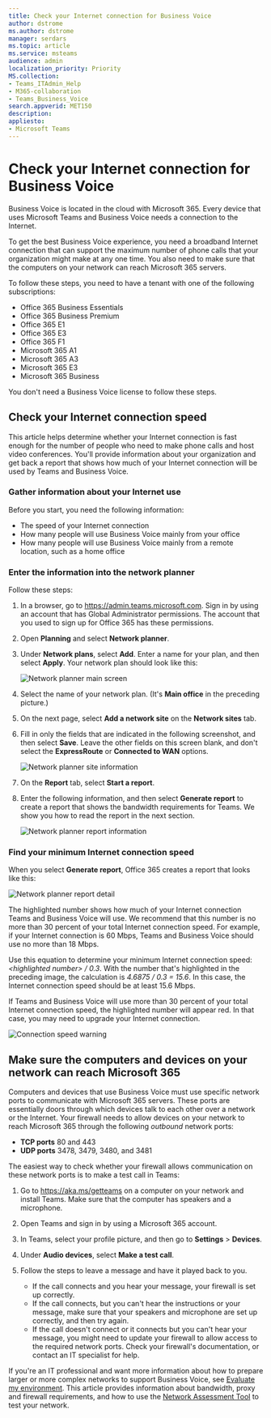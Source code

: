 ```yaml
---
title: Check your Internet connection for Business Voice
author: dstrome 
ms.author: dstrome
manager: serdars
ms.topic: article
ms.service: msteams
audience: admin
localization_priority: Priority
MS.collection: 
- Teams_ITAdmin_Help
- M365-collaboration
- Teams_Business_Voice
search.appverid: MET150
description: 
appliesto: 
- Microsoft Teams
---
```


# Check your Internet connection for Business Voice

Business Voice is located in the cloud with Microsoft 365. Every device that uses Microsoft Teams and Business Voice needs a connection to the Internet.

To get the best Business Voice experience, you need a broadband Internet connection that can support the maximum number of phone calls that your organization might make at any one time. You also need to make sure that the computers on your network can reach Microsoft 365 servers.

To follow these steps, you need to have a tenant with one of the following subscriptions:

* Office 365 Business Essentials
* Office 365 Business Premium
* Office 365 E1
* Office 365 E3
* Office 365 F1
* Microsoft 365 A1
* Microsoft 365 A3
* Microsoft 365 E3
* Microsoft 365 Business

You don't need a Business Voice license to follow these steps.

## Check your Internet connection speed

This article helps determine whether your Internet connection is fast enough for the number of people who need to make phone calls and host video conferences. You'll provide information about your organization and get back a report that shows how much of your Internet connection will be used by Teams and Business Voice.

### Gather information about your Internet use

Before you start, you need the following information:

* The speed of your Internet connection
* How many people will use Business Voice mainly from your office
* How many people will use Business Voice mainly from a remote location, such as a home office

### Enter the information into the network planner

Follow these steps:

1. In a browser, go to https://admin.teams.microsoft.com. Sign in by using an account that has Global Administrator permissions. The account that you used to sign up for Office 365 has these permissions.
2. Open **Planning** and select **Network planner**.
3. Under **Network plans**, select **Add**. Enter a name for your plan, and then select **Apply**. Your network plan should look like this:

    ![Network planner main screen](../media/network-planner-main.png)
1. Select the name of your network plan. (It's **Main office** in the preceding picture.)
2. On the next page, select **Add a network site** on the **Network sites** tab.
3. Fill in only the fields that are indicated in the following screenshot, and then select **Save**. Leave the other fields on this screen blank, and don't select the **ExpressRoute** or **Connected to WAN** options.

    ![Network planner site information](../media/network-planner-site-info.png)
1. On the **Report** tab, select **Start a report**.
1. Enter the following information, and then select **Generate report** to create a report that shows the bandwidth requirements for Teams. We show you how to read the report in the next section.

    ![Network planner report information](../media/network-planner-report-info.png)

### Find your minimum Internet connection speed

When you select **Generate report**, Office 365 creates a report that looks like this:

![Network planner report detail](../media/network-planner-report.png)

The highlighted number shows how much of your Internet connection Teams and Business Voice will use. We recommend that this number is no more than 30 percent of your total Internet connection speed. For example, if your Internet connection is 60 Mbps, Teams and Business Voice should use no more than 18 Mbps.

Use this equation to determine your minimum Internet connection speed: *\<highlighted number> / 0.3*. With the number that's highlighted in the preceding image, the calculation is *4.6875 / 0.3 = 15.6*. In this case, the Internet connection speed should be at least 15.6 Mbps.

If Teams and Business Voice will use more than 30 percent of your total Internet connection speed, the highlighted number will appear red. In that case, you may need to upgrade your Internet connection.

![Connection speed warning](../media/network-planner-report-speed-warning.png)

## Make sure the computers and devices on your network can reach Microsoft 365

Computers and devices that use Business Voice must use specific network ports to communicate with Microsoft 365 servers. These ports are essentially doors through which devices talk to each other over a network or the Internet. Your firewall needs to allow devices on your network to reach Microsoft 365 through the following *outbound* network ports:

* **TCP ports** 80 and 443
* **UDP ports** 3478, 3479, 3480, and 3481

The easiest way to check whether your firewall allows communication on these network ports is to make a test call in Teams:

1. Go to https://aka.ms/getteams on a computer on your network and install Teams. Make sure that the computer has speakers and a microphone.
2. Open Teams and sign in by using a Microsoft 365 account.
3. In Teams, select your profile picture, and then go to **Settings** > **Devices**.
4. Under **Audio devices**, select **Make a test call**.
5. Follow the steps to leave a message and have it played back to you.

   * If the call connects and you hear your message, your firewall is set up correctly.
   * If the call connects, but you can't hear the instructions or your message, make sure that your speakers and microphone are set up correctly, and then try again.
   * If the call doesn't connect or it connects but you can't hear your message, you might need to update your firewall to allow access to the required network ports. Check your firewall's documentation, or contact an IT specialist for help.

 If you're an IT professional and want more information about how to prepare larger or more complex networks to support Business Voice, see [Evaluate my environment](../3-envision-evaluate-my-environment.md). This article provides information about bandwidth, proxy and firewall requirements, and how to use the [Network Assessment Tool](../3-envision-evaluate-my-environment.md#test-the-network) to test your network.

